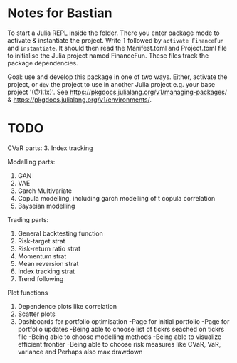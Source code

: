 # Notes for Bastian
To start a Julia REPL inside the folder. There you enter package mode to activate & instantiate the project. Write `]` followed by `activate FinanceFun` and `instantiate`. It should then read the Manifest.toml and Project.toml file to initialise the Julia project named FinanceFun. These files track the package dependencies.

Goal: use and develop this package in one of two ways. Either, activate the project, or `dev` the project to use in another Julia project e.g. your base project '(@1.1x)'.  See https://pkgdocs.julialang.org/v1/managing-packages/ & https://pkgdocs.julialang.org/v1/environments/.

# TODO
CVaR parts:
3. Index tracking

Modelling parts:
1. GAN
2. VAE
3. Garch Multivariate
4. Copula modelling, including garch modelling of t copula correlation
5. Bayseian modelling

Trading parts:
1. General backtesting function
2. Risk-target strat
3. Risk-return ratio strat
4. Momentum strat
5. Mean reversion strat
6. Index tracking strat
7. Trend following

Plot functions
1. Dependence plots like correlation
2. Scatter plots
3. Dashboards for portfolio optimisation
    -Page for initial portfolio
    -Page for portfolio updates
    -Being able to choose list of tickrs seached on tickrs file
    -Being able to choose modelling methods
    -Being able to visualize efficient frontier
    -Being able to choose risk measures like CVaR, VaR, variance and Perhaps also max drawdown
